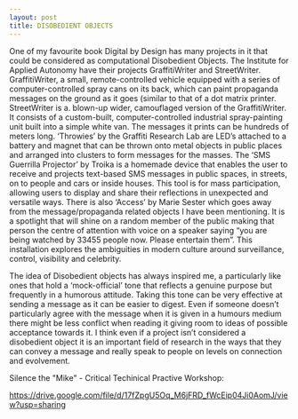 ```yaml
---
layout: post
title: DISOBEDIENT OBJECTS
---
```


One of my favourite book Digital by Design has many projects in it that could be considered as computational Disobedient Objects. The Institute for Applied Autonomy have their projects GraffitiWriter and StreetWriter. GraffitiWriter, a small, remote-controlled vehicle equipped with a series of computer-controlled spray cans on its back, which can paint propaganda messages on the ground as it goes (similar to that of a dot matrix printer. StreetWriter is a. blown-up wider, camouflaged version of the GraffitiWriter. It consists of a custom-built, computer-controlled industrial spray-painting unit built into a simple white van. The messages it prints can be hundreds of meters long. ‘Throwies’ by the Graffiti Research Lab are LED’s attached to a battery and magnet that can be thrown onto metal objects in public places and arranged into clusters to form messages for the masses. The ‘SMS Guerrilla Projector’ by Troika is a homemade device that enables the user to receive and projects text-based SMS messages in public spaces, in streets, on to people and cars or inside houses. This tool is for mass participation, allowing users to display and share their reflections in unexpected and versatile ways. There is also ‘Access’ by Marie Sester which goes away from the message/propaganda related objects I have been mentioning. It is a spotlight that will shine on a random member of the public making that person the centre of attention with voice on a speaker saying “you are being watched by 33455 people now. Please entertain them”. This installation explores the ambiguities in modern culture around surveillance, control, visibility and celebrity. 


The idea of Disobedient objects has always inspired me, a particularly like ones that hold a ‘mock-official’ tone that reflects a genuine purpose but frequently in a humorous attitude. Taking this tone can be very effective at sending a message as it can be easier to digest. Even if someone doesn’t particularly agree with the message when it is given in a humours medium there might be less conflict when reading it giving room to ideas of possible acceptance towards it. I think even if a project isn’t considered a disobedient object it is an important field of research in the ways that they can convey a message and really speak to people on levels on connection and evolvement. 





Silence the "Mike" - Critical Techinical Practive Workshop: 

https://drive.google.com/file/d/17fZpgU5Oq_M6jFRD_fWcEip04Ji0AomJ/view?usp=sharing
